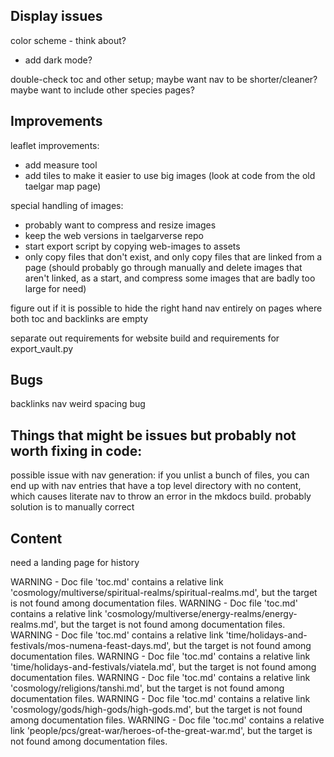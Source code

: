 ## Display issues

color scheme - think about?
  - add dark mode?

double-check toc and other setup; maybe want nav to be shorter/cleaner? maybe want to include other species pages?

## Improvements

leaflet improvements:
  - add measure tool
  - add tiles to make it easier to use big images
(look at code from the old taelgar map page)

special handling of images:
  - probably want to compress and resize images
  - keep the web versions in taelgarverse repo
  - start export script by copying web-images to assets
  - only copy files that don't exist, and only copy files that are linked from a page
(should probably go through manually and delete images that aren't linked, as a start, and compress some images that are badly too large for need)

figure out if it is possible to hide the right hand nav entirely on pages where both toc and backlinks are empty

separate out requirements for website build and requirements for export_vault.py

## Bugs

backlinks nav weird spacing bug

## Things that might be issues but probably not worth fixing in code:

possible issue with nav generation: if you unlist a bunch of files, you can end up with nav entries that have a top level directory with no content, which causes literate nav to throw an error in the mkdocs build. probably solution is to manually correct

## Content

need a landing page for history

WARNING -  Doc file 'toc.md' contains a relative link 'cosmology/multiverse/spiritual-realms/spiritual-realms.md', but the target is not found among documentation files.
WARNING -  Doc file 'toc.md' contains a relative link 'cosmology/multiverse/energy-realms/energy-realms.md', but the target is not found among documentation files.
WARNING -  Doc file 'toc.md' contains a relative link 'time/holidays-and-festivals/mos-numena-feast-days.md', but the target is not found among documentation files.
WARNING -  Doc file 'toc.md' contains a relative link 'time/holidays-and-festivals/viatela.md', but the target is not found among documentation files.
WARNING -  Doc file 'toc.md' contains a relative link 'cosmology/religions/tanshi.md', but the target is not found among documentation files.
WARNING -  Doc file 'toc.md' contains a relative link 'cosmology/gods/high-gods/high-gods.md', but the target is not found among documentation files.
WARNING -  Doc file 'toc.md' contains a relative link 'people/pcs/great-war/heroes-of-the-great-war.md', but the target is not found among documentation files.
